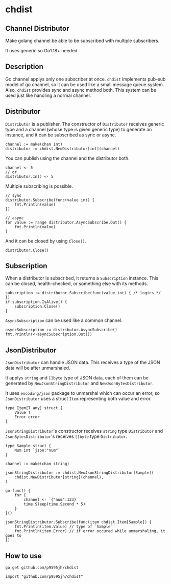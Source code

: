 # chdist

## Channel Distributor

Make golang channel be able to be subscribed with multiple subscribers.

It uses generic so Go1.18+ needed.

## Description

Go channel applys only one subscriber at once. `chdist` implements pub-sub model of go channel, so it can be used like a small message queue system. Also, `chdist` provides sync and async method both. This system can be used just like handling a normal channel.

## Distributor

`Distributor` is a publisher. The constructor of `Distributor` receives generic type and a channel (whose type is given generic type) to generate an instance, and it can be subscribed as sync or async.

```
channel := make(chan int)
distributor := chdist.NewDistributor[int](channel)
```

You can publish using the channel and the distributor both.

```
channel <- 5
// or
distributor.In() <- 5
```

Multiple subscribing is possible.

```
// sync
distributor.Subscribe(func(value int) {
    fmt.Println(value)
})

// async
for value := range distributor.AsyncSubscribe.Out() {
    fmt.Println(value)
}
```

And it can be closed by using `Close()`.

```
distributor.Close()
```

## Subscription

When a distributor is subscribed, it returns a `Subscription` instance. This can be closed, health-checked, or something else with its methods.

```
subscription := distributor.Subscribe(func(value int) { /* logics */ })
if subscription.IsAlive() {
    subscription.Close()
}
```

`AsyncSubscription` can be used like a common channel.

```
asyncSubscription := distributor.AsyncSubscribe()
fmt.Println(<-asyncSubscription.Out())
```

## JsonDistributor

`JsonDistributor` can handle JSON data. This receives a type of the JSON data will be after unmarshaled.

It applys `string` and `[]byte` type of JSON data, each of them can be generated by `NewJsonStringDistributor` and `NewJsonBytesDistributor`.

It uses `encoding/json` package to unmarshal which can occur an error, so `JsonDistributor` uses a struct `Item` representing both value and error.

```
type Item[T any] struct {
	Value T
	Error error
}
```

`JsonStringDistributor`'s constructor receives `string` type `Distributor` and `JsonBytesDistributor`'s receives `[]byte` type `Distributor`.

```
type Sample struct {
    Num int `json:"num"`
}

channel := make(chan string)

jsonStringDistributor := chdist.NewJsonStringDistributor[Sample](
    chdist.NewDistributor[string](channel),
)

go func() {
    for {
        channel <- `{"num":123}`
        time.Sleep(time.Second * 5)
    }
}()

jsonStringDistributor.Subscribe(func(item chdist.Item[Sample]) {
    fmt.Println(item.Value) // type of `Sample`
    fmt.Println(item.Error) // if error occured while unmarshaling, it goes to
})
```

## How to use

```
go get github.com/p9595jh/chdist
```

```
import "github.com/p9595jh/chdist"
```
